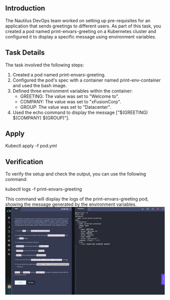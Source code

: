 ## Introduction
The Nautilus DevOps team worked on setting up pre-requisites for an application that sends greetings to different users. As part of this task, you created a pod named print-envars-greeting on a Kubernetes cluster and configured it to display a specific message using environment variables.

## Task Details
The task involved the following steps:

1. Created a pod named print-envars-greeting.
2. Configured the pod's spec with a container named print-env-container and used the bash image.
3. Defined three environment variables within the container:
   - GREETING: The value was set to "Welcome to".
   - COMPANY: The value was set to "xFusionCorp".
   - GROUP: The value was set to "Datacenter".
4. Used the echo command to display the message ["$(GREETING) $(COMPANY) $(GROUP)"].

## Apply 
Kubectl apply -f pod.yml 
## Verification
To verify the setup and check the output, you can use the following command:

kubectl logs -f print-envars-greeting

This command will display the logs of the print-envars-greeting pod, showing the message generated by the environment variables.
![image1](./images/image01.png)

